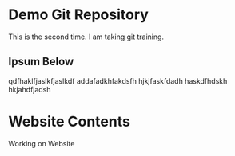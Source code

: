 # Demo Git Repository

This is the second time. I am taking git training.

## Ipsum Below

qdfhaklfjaslkfjaslkdf
addafadkhfakdsfh
hjkjfaskfdadh
haskdfhdskh
hkjahdfjadsh

# Website Contents

Working on Website
